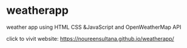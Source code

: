 # weatherapp
weather app using HTML CSS &amp;JavaScript and OpenWeatherMap API

click to vivit website: https://noureensultana.github.io/weatherapp/
